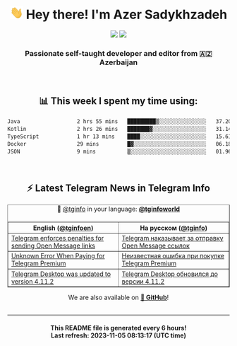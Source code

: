 <div align="center">
	<div>
		<h1>
      <img src="./assets/hi.gif" width="30px"> Hey there! I'm Azer Sadykhzadeh
    </h1>
    <img height="18" src="https://komarev.com/ghpvc/?username=sadykhzadeh&label=Views&color=2081c1&style=flat-square" />
		<a href="https://wakatime.com/Azer"> <img height="18" src="https://wakatime.com/badge/user/f80ae27a-c328-426f-a381-bc84136e2dd6.svg" /> </a>
    <h3>
      Passionate self-taught developer and editor from 🇦🇿 Azerbaijan
    </h3>
  </div>
  <br>

<h2>📊 This week I spent my time using:</h2>

<!--START_SECTION:waka-->

```txt
Java                  2 hrs 55 mins   █████████▒░░░░░░░░░░░░░░░   37.20 %
Kotlin                2 hrs 26 mins   ███████▓░░░░░░░░░░░░░░░░░   31.14 %
TypeScript            1 hr 13 mins    ████░░░░░░░░░░░░░░░░░░░░░   15.61 %
Docker                29 mins         █▓░░░░░░░░░░░░░░░░░░░░░░░   06.18 %
JSON                  9 mins          ▒░░░░░░░░░░░░░░░░░░░░░░░░   01.96 %
```

<!--END_SECTION:waka-->

<br>

<h2>⚡️ Latest Telegram News in Telegram Info</h2>
  <table border>
		<tr>
			<th width="50%">English (<a href="https://t.me/tginfoen">@tginfoen</a>)</th>
			<th>На русском (<a href="https://t.me/tginfo">@tginfo</a>)</th>
		</tr>
		<caption>🚩 <a href="https://t.me/tginfo">@tginfo</a> in your language: <a href="https://t.me/tginfoworld"><b>@tginfoworld</b></a><caption/>
  <tr><td><a href="https://t.me/tginfoen/1770">Telegram enforces penalties for sending Open Message links</a></td>
    <td><a href="https://t.me/tginfo/3827">Telegram наказывает за отправку Open Message ссылок</a></td></tr><tr><td><a href="https://t.me/tginfoen/1769">Unknown Error When Paying for Telegram Premium</a></td>
    <td><a href="https://t.me/tginfo/3826">Неизвестная ошибка при покупке Telegram Premium</a></td></tr><tr><td><a href="https://t.me/tginfoen/1768">Telegram Desktop was updated to version 4.11.2</a></td>
    <td><a href="https://t.me/tginfo/3825">Telegram Desktop обновился до версии 4.11.2</a></td></tr>
</table>
We are also available on <a href="https://github.com/tginfo"><b>🐙 GitHub</b></a>!
</div>

<br>
<hr>
<h4 align="center">This README file is generated <b>every 6 hours</b>!</br>Last refresh: <b>2023-11-05 08:13:17 (UTC time)</b></h4>
